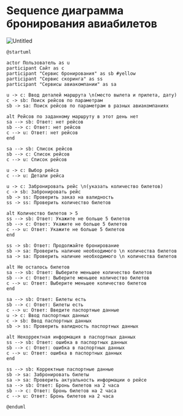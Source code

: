 # Sequence диаграмма бронирования авиабилетов

![Untitled](%D0%9A%D1%83%D1%80%D1%81%D0%BE%D0%B2%D0%BE%D0%B8%CC%86%20%D0%BF%D1%80%D0%BE%D0%B5%D0%BA%D1%82%20%D0%98%D0%A1%20%D0%B1%D1%80%D0%BE%D0%BD%D0%B8%D1%80%D0%BE%D0%B2%D0%B0%D0%BD%D0%B8%D1%8F%20%D0%B0%D0%B2%D0%B8%D0%B0%D0%B1%D0%B8%D0%BB%D0%B5%D1%82%D0%BE%D0%B2%200889de6c4a304239850b39295292ae5e/Untitled%204.png)

```
@startuml

actor Пользователь as u
participant Сайт as c
participant "Сервис бронирования" as sb #yellow
participant "Сервис скоринга" as ss
participant "Сервисы авиакомпании" as sa

u -> c: Ввод деталей маршрута \n(место вылета и прилета, дату)
c -> sb: Поиск рейсов по параметрам
sb -> sa: Поиск рейсов по параметрам в разных авиакомпаниях

alt Рейсов по заданному маршруту в этот день нет
sa --> sb: Ответ: нет рейсов
sb --> c: Ответ: нет рейсов
c --> u: Ответ: нет рейсов
end

sa --> sb: Список рейсов
sb --> c: Список рейсов
c --> u: Список рейсов

u -> c: Выбор рейса
c --> u: Детали рейса

u -> c: Забронировать рейс \n(указать количество билетов)
c -> sb: Забронировать рейс 
sb -> ss: Проверить заказ на валидность
ss -> ss: Проверить количество билетов

alt Количество билетов > 5
ss --> sb: Ответ: Укажите не больше 5 билетов
sb --> c: Ответ: Укажите не больше 5 билетов
c --> u: Ответ: Укажите не больше 5 билетов
end

ss -> sb: Ответ: Продолжайте бронирование
sb -> sa: Проверить наличие необходимого \n количества билетов
sa -> sa: Проверить наличие необходимого \n количества билетов

alt Не осталось билетов
sa --> sb: Ответ: Выберите меньшее количество билетов
sb --> c: Ответ: Выберите меньшее количество билетов
c --> u: Ответ: Выберите меньшее количество билетов
end

sa --> sb: Ответ: Билеты есть
sb --> c: Ответ: Билеты есть
c --> u: Ответ: Введите паспортные данные
u -> c: Ввод паспортных данных
c -> sb: Ввод паспортных данных
sb -> ss: Проверить валидность паспортных данных

alt Некорректная информация в паспортных данных
ss --> sb: Ответ: ошибка в паспортных данных
sb --> c: Ответ: ошибка в паспортных данных
c --> u: Ответ: ошибка в паспортных данных
end

ss --> sb: Корректные паспортные данные
sb -> sa: Забронировать билеты
sa -> sa: Проверить актуальность информации о рейсе
sa --> sb: Ответ: Бронь билетов на 2 часа
sb --> c: Ответ: Бронь билетов на 2 часа 
c --> u: Ответ: Бронь билетов на 2 часа

@enduml
```